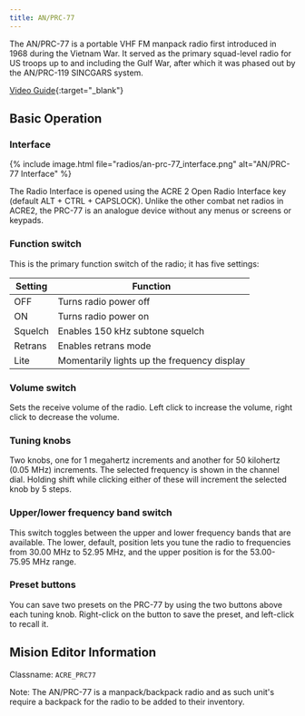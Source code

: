 ```yaml
---
title: AN/PRC-77
---
```


The AN/PRC-77 is a portable VHF FM manpack radio first introduced in 1968 during the Vietnam War. It served as the primary squad-level radio for US troops up to and including the Gulf War, after which it was phased out by the AN/PRC-119 SINCGARS system.

[Video Guide](https://www.youtube.com/watch?v=afHOS8-4_FQ){:target="_blank"}

## Basic Operation

### Interface

{% include image.html file="radios/an-prc-77_interface.png" alt="AN/PRC-77 Interface" %}

The Radio Interface is opened using the ACRE 2 Open Radio Interface key (default ALT + CTRL + CAPSLOCK). Unlike the other combat net radios in ACRE2, the PRC-77 is an analogue device without any menus or screens or keypads.

### Function switch

This is the primary function switch of the radio; it has five settings:

| Setting | Function |
| -------- | -------- |
| OFF   | Turns radio power off   |
| ON   | Turns radio power on   |
| Squelch | Enables 150 kHz subtone squelch   |
| Retrans | Enables retrans mode   |
| Lite | Momentarily lights up the frequency display   |

### Volume switch

Sets the receive volume of the radio. Left click to increase the volume, right click to decrease the volume.

### Tuning knobs

Two knobs, one for 1 megahertz increments and another for 50 kilohertz (0.05 MHz) increments. The selected frequency is shown in the channel dial. Holding shift while clicking either of these will increment the selected knob by 5 steps.

### Upper/lower frequency band switch

This switch toggles between the upper and lower frequency bands that are available. The lower, default, position lets you tune the radio to frequencies from 30.00 MHz to 52.95 MHz, and the upper position is for the  53.00-75.95 MHz range.

### Preset buttons

You can save two presets on the PRC-77 by using the two buttons above each tuning knob. Right-click on the button to save the preset, and left-click to recall it.

## Mision Editor Information

Classname: `ACRE_PRC77`

Note: The AN/PRC-77 is a manpack/backpack radio and as such unit's require a backpack for the radio to be added to their inventory.

